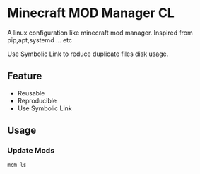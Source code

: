 # Minecraft MOD Manager CL

A linux configuration like minecraft mod manager.
Inspired from pip,apt,systemd ... etc

Use Symbolic Link to reduce duplicate files disk usage.

## Feature

* Reusable
* Reproducible
* Use Symbolic Link

## Usage
### Update Mods

`mcm ls`